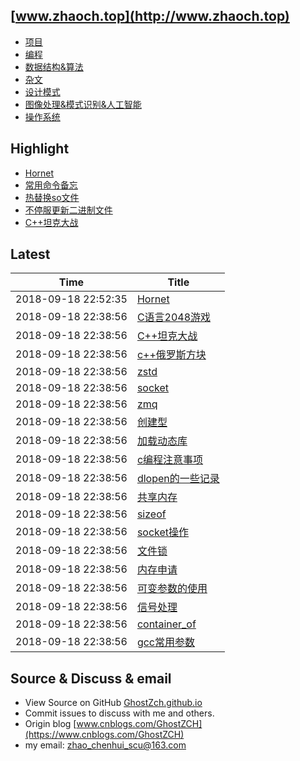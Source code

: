 ## [www.zhaoch.top](http://www.zhaoch.top)
+ [项目](项目)
+ [编程](编程)
+ [数据结构&算法](数据结构&算法)
+ [杂文](杂文)
+ [设计模式](设计模式)
+ [图像处理&模式识别&人工智能](图像处理&模式识别&人工智能)
+ [操作系统](操作系统)

## Highlight

+ [Hornet](项目/Hornet.md)
+ [常用命令备忘](操作系统/linux/常用命令备忘.md)
+ [热替换so文件](操作系统/linux/热替换so文件.md)
+ [不停服更新二进制文件](操作系统/linux/不停服更新二进制文件.md)
+ [C++坦克大战](项目/C++坦克大战.md)

## Latest 

|Time|Title|
|--|--|
|2018-09-18 22:52:35|[Hornet](项目/Hornet.md)|
|2018-09-18 22:38:56|[C语言2048游戏](项目/C语言2048游戏.md)|
|2018-09-18 22:38:56|[C++坦克大战](项目/C++坦克大战.md)|
|2018-09-18 22:38:56|[c++俄罗斯方块](项目/c++俄罗斯方块.md)|
|2018-09-18 22:38:56|[zstd](编程/python/python常用库使用/zstd.md)|
|2018-09-18 22:38:56|[socket](编程/python/python常用库使用/socket.md)|
|2018-09-18 22:38:56|[zmq](编程/python/python常用库使用/zmq.md)|
|2018-09-18 22:38:56|[创建型](设计模式/创建型.md)|
|2018-09-18 22:38:56|[加载动态库](编程/c_cpp/加载动态库.md)|
|2018-09-18 22:38:56|[c编程注意事项](编程/c_cpp/c编程注意事项.md)|
|2018-09-18 22:38:56|[dlopen的一些记录](编程/c_cpp/dlopen的一些记录.md)|
|2018-09-18 22:38:56|[共享内存](编程/c_cpp/共享内存.md)|
|2018-09-18 22:38:56|[sizeof](编程/c_cpp/sizeof.md)|
|2018-09-18 22:38:56|[socket操作](编程/c_cpp/socket操作.md)|
|2018-09-18 22:38:56|[文件锁](编程/c_cpp/文件锁.md)|
|2018-09-18 22:38:56|[内存申请](编程/c_cpp/内存申请.md)|
|2018-09-18 22:38:56|[可变参数的使用](编程/c_cpp/可变参数的使用.md)|
|2018-09-18 22:38:56|[信号处理](编程/c_cpp/信号处理.md)|
|2018-09-18 22:38:56|[container_of](编程/c_cpp/container_of.md)|
|2018-09-18 22:38:56|[gcc常用参数](编程/c_cpp/gcc常用参数.md)|

## Source & Discuss & email

+ View Source on GitHub [GhostZch.github.io](https://github.com/GhostZCH/GhostZch.github.io/)
+ Commit issues to discuss with me and others.
+ Origin blog [www.cnblogs.com/GhostZCH](https://www.cnblogs.com/GhostZCH)
+ my email: zhao_chenhui_scu@163.com
